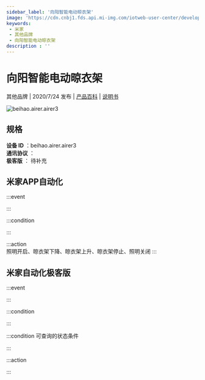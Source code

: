 ```yaml
---
sidebar_label: '向阳智能电动晾衣架'
image: 'https://cdn.cnbj1.fds.api.mi-img.com/iotweb-user-center/developer_1679047725268RjYNayZM.png?GalaxyAccessKeyId=AKVGLQWBOVIRQ3XLEW&Expires=9223372036854775807&Signature=fYK1YV/XfhSL+OWGbqXlW9gwo2A='
keywords: 
 - 米家
 - 其他品牌
 - 向阳智能电动晾衣架
description : ''
---
```

# 向阳智能电动晾衣架

其他品牌 | 2020/7/24 发布 | [产品百科](https://home.mi.com/webapp/content/baike/product/index.html?model=beihao.airer.airer3/) | [说明书](https://home.mi.com/views/introduction.html?model=beihao.airer.airer3&region=cn)

![beihao.airer.airer3](https://cdn.cnbj1.fds.api.mi-img.com/iotweb-user-center/developer_1679047725268RjYNayZM.png?GalaxyAccessKeyId=AKVGLQWBOVIRQ3XLEW&Expires=9223372036854775807&Signature=fYK1YV/XfhSL+OWGbqXlW9gwo2A=)

## 规格  
> 
**设备 ID** ：beihao.airer.airer3  
**通讯协议** ：  
**极客版**  ： 待补充 


## 米家APP自动化  

:::event  

:::

:::condition  

:::

:::action   
照明开启、晾衣架下降、晾衣架上升、晾衣架停止、照明关闭
:::

## 米家自动化极客版  

:::event  

:::

:::condition  

:::

:::condition 可查询的状态条件  

:::

:::action  

:::

        
